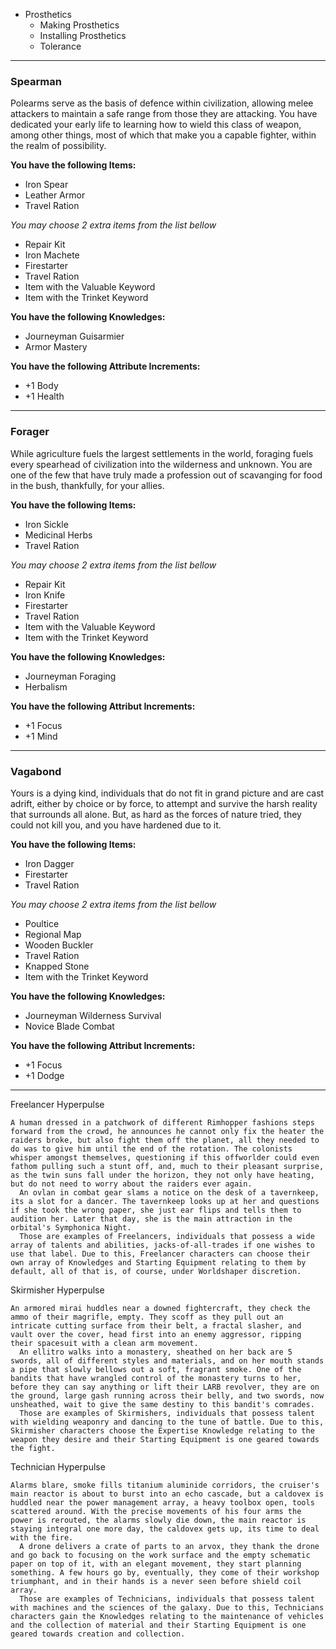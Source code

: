  * Prosthetics
	* Making Prosthetics
	* Installing Prosthetics
	* Tolerance

___
### Spearman
Polearms serve as the basis of defence within civilization, allowing melee attackers to maintain a safe range from those they are attacking. You have dedicated your early life to learning how to wield this class of weapon, among other things, most of which that make you a capable fighter, within the realm of possibility.

__You have the following Items:__
- Iron Spear
- Leather Armor
- Travel Ration

_You may choose 2 extra items from the list bellow_
- Repair Kit
- Iron Machete
- Firestarter
- Travel Ration
- Item with the Valuable Keyword
- Item with the Trinket Keyword


__You have the following Knowledges:__
- Journeyman Guisarmier
- Armor Mastery


__You have the following Attribute Increments:__
- +1 Body
- +1 Health

___
### Forager
While agriculture fuels the largest settlements in the world, foraging fuels every spearhead of civilization into the wilderness and unknown. You are one of the few that have truly made a profession out of scavanging for food in the bush, thankfully, for your allies.

__You have the following Items:__
- Iron Sickle
- Medicinal Herbs
- Travel Ration

_You may choose 2 extra items from the list bellow_
- Repair Kit
- Iron Knife
- Firestarter
- Travel Ration
- Item with the Valuable Keyword
- Item with the Trinket Keyword

__You have the following Knowledges:__
- Journeyman Foraging
- Herbalism

__You have the following Attribut Increments:__
- +1 Focus
- +1 Mind

___
### Vagabond
Yours is a dying kind, individuals that do not fit in grand picture and are cast adrift, either by choice or by force, to attempt and survive the harsh reality that surrounds all alone. But, as hard as the forces of nature tried, they could not kill you, and you have hardened due to it.

__You have the following Items:__
- Iron Dagger
- Firestarter
- Travel Ration

_You may choose 2 extra items from the list bellow_
- Poultice
- Regional Map
- Wooden Buckler
- Travel Ration
- Knapped Stone
- Item with the Trinket Keyword

__You have the following Knowledges:__
- Journeyman Wilderness Survival
- Novice Blade Combat

__You have the following Attribut Increments:__
- +1 Focus
- +1 Dodge

___

Freelancer Hyperpulse

	A human dressed in a patchwork of different Rimhopper fashions steps forward from the crowd, he announces he cannot only fix the heater the raiders broke, but also fight them off the planet, all they needed to do was to give him until the end of the rotation. The colonists whisper amongst themselves, questioning if this offworlder could even fathom pulling such a stunt off, and, much to their pleasant surprise, as the twin suns fall under the horizon, they not only have heating, but do not need to worry about the raiders ever again.
	  An ovlan in combat gear slams a notice on the desk of a tavernkeep, its a slot for a dancer. The tavernkeep looks up at her and questions if she took the wrong paper, she just ear flips and tells them to audition her. Later that day, she is the main attraction in the orbital's Symphonica Night.
	  Those are examples of Freelancers, individuals that possess a wide array of talents and abilities, jacks-of-all-trades if one wishes to use that label. Due to this, Freelancer characters can choose their own array of Knowledges and Starting Equipment relating to them by default, all of that is, of course, under Worldshaper discretion.

Skirmisher Hyperpulse

	An armored mirai huddles near a downed fightercraft, they check the ammo of their magrifle, empty. They scoff as they pull out an intricate cutting surface from their belt, a fractal slasher, and vault over the cover, head first into an enemy aggressor, ripping their spacesuit with a clean arm movement.
	  An ellitro walks into a monastery, sheathed on her back are 5 swords, all of different styles and materials, and on her mouth stands a pipe that slowly bellows out a soft, fragrant smoke. One of the bandits that have wrangled control of the monastery turns to her, before they can say anything or lift their LARB revolver, they are on the ground, large gash running across their belly, and two swords, now unsheathed, wait to give the same destiny to this bandit's comrades.
	  Those are examples of Skirmishers, individuals that possess talent with wielding weaponry and dancing to the tune of battle. Due to this, Skirmisher characters choose the Expertise Knowledge relating to the weapon they desire and their Starting Equipment is one geared towards the fight.

Technician Hyperpulse

	Alarms blare, smoke fills titanium aluminide corridors, the cruiser's main reactor is about to burst into an echo cascade, but a caldovex is huddled near the power management array, a heavy toolbox open, tools scattered around. With the precise movements of his four arms the power is rerouted, the alarms slowly die down, the main reactor is staying integral one more day, the caldovex gets up, its time to deal with the fire.
	  A drone delivers a crate of parts to an arvox, they thank the drone and go back to focusing on the work surface and the empty schematic paper on top of it, with an elegant movement, they start planning something. A few hours go by, eventually, they come of their workshop triumphant, and in their hands is a never seen before shield coil array.
	  Those are examples of Technicians, individuals that possess talent with machines and the sciences of the galaxy. Due to this, Technicians characters gain the Knowledges relating to the maintenance of vehicles and the collection of material and their Starting Equipment is one geared towards creation and collection.